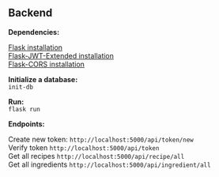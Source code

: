## Backend

**Dependencies:**

[Flask installation](https://flask.palletsprojects.com/en/1.1.x/installation/)<br />
[Flask-JWT-Extended installation](https://flask-jwt-extended.readthedocs.io/en/stable/installation/)<br />
[Flask-CORS installation](https://flask-cors.readthedocs.io/en/latest/)

**Initialize a database:**<br />
`init-db`

**Run:**<br />
`flask run`

**Endpoints:**<br />

Create new token: `http://localhost:5000/api/token/new`<br />
Verify token `http://localhost:5000/api/token`<br />
Get all recipes `http://localhost:5000/api/recipe/all`<br />
Get all ingredients `http://localhost:5000/api/ingredient/all`<br />

